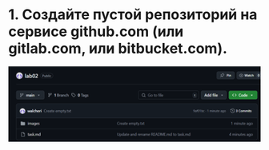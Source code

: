 # 1. Создайте пустой репозиторий на сервисе github.com (или gitlab.com, или bitbucket.com).

![](images/1.png)

